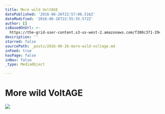 ```yaml
---
title: More wild VoltAGE
datePublished: '2016-06-26T22:57:06.516Z'
dateModified: '2016-06-26T22:55:35.572Z'
author: []
isBasedOnUrl: >-
  https://the-grid-user-content.s3-us-west-2.amazonaws.com/f308c371-29c7-4d4a-8bbc-4a0770128279.jpg
description: ''
starred: false
sourcePath: _posts/2016-06-26-more-wild-voltage.md
inFeed: true
hasPage: false
inNav: false
_type: MediaObject

---
```

# More wild VoltAGE
![](https://the-grid-user-content.s3-us-west-2.amazonaws.com/f308c371-29c7-4d4a-8bbc-4a0770128279.jpg)